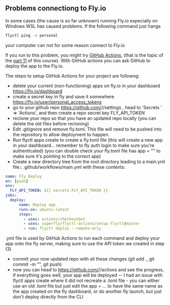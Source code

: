 ## Problems connectiong to Fly.io

In some cases (the cause is so far unknown) running Fly.io especially on Windows WSL has caused problems. If the following command just hangs

```bash
flyctl ping -o personal
```

your computer can not for some reason connect to Fly.io

If you run to this problem, you might try [GitHub Actions](https://fly.io/docs/app-guides/continuous-deployment-with-github-actions/), (that is the topic of the [part 11](https://fullstackopen.com/en/part11) of this course). With GitHub actions you can ask GitHub to deploy the app to the Fly.io.

The steps to setup GitHub Actions for your project are followng:

- delete your current (non-functioning) apps on fly.io in your dashboard https://fly.io/dashboard
- create a secret key in fly and save it somewhere https://fly.io/user/personal_access_tokens
- go to your github repo https://github.com/<yourGitAccount>/<yourRepoName>/settings , head to 'Secrets ' => 'Actions', and then create a repo secret key FLY_API_TOKEN 
- reclone your repo so that you have an updated repo locally (you can delete the old files before recloning)
- Edit .gitignore and remove fly.toml. This file will need to be pushed into the repository to allow deployment to happen.
- Run flyctl apps create to create a fly.toml file (this will create a new app in your dashboard... remember to fly auth login to make sure you're authenticated) 
(you can double check your fly.toml file has app = "<your app name on the dashboard>" to make sure it's pointing to the correct app)
- Create a new directory tree from the root directory leading to a main.yml file::  .github/workflows/main.yml with these contents: 

```yml
name: Fly Deploy
on: [push]
env:
  FLY_API_TOKEN: ${{ secrets.FLY_API_TOKEN }}
jobs:
  deploy:
      name: Deploy app
      runs-on: ubuntu-latest
      steps:
        - uses: actions/checkout@v2
        - uses: superfly/flyctl-actions/setup-flyctl@master
        - run: flyctl deploy --remote-only
```
  
.yml file is used by GitHub Actions to run each command and deploy your app onto the fly server, making sure to use the API token we created in step (3) 

- commit your now updated repo with all these changes (git add .,  git commit -m "<commit msg>", git push)
- now you can head to https://github.com/<yourGitAccount>/<yourRepoName>/actions and see the progress, if everything goes well, your app will be deployed
-- I had an issue with flyctl apps create where it did not recreate a .toml file - you can either use an old .toml file but just edit the app = ... to have the same name as the app created on the fly dashboard, or do another fly launch, but just don't deploy directly from the CLI
